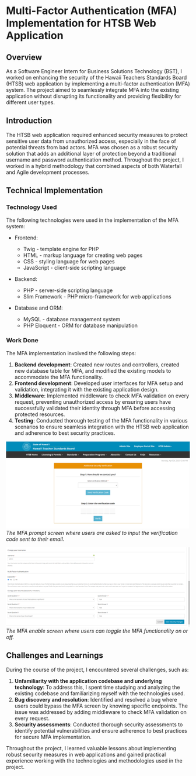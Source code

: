 # Multi-Factor Authentication (MFA) Implementation for HTSB Web Application

## Overview

As a Software Engineer Intern for Business Solutions Technology (BST), I worked on enhancing the security of the Hawaii Teachers Standards Board (HTSB) web application by implementing a multi-factor authentication (MFA) system. The project aimed to seamlessly integrate MFA into the existing application without disrupting its functionality and providing flexibility for different user types.

## Introduction

The HTSB web application required enhanced security measures to protect sensitive user data from unauthorized access, especially in the face of potential threats from bad actors. MFA was chosen as a robust security solution that adds an additional layer of protection beyond a traditional username and password authentication method. Throughout the project, I worked in a hybrid methodology that combined aspects of both Waterfall and Agile development processes.

## Technical Implementation

### Technology Used

The following technologies were used in the implementation of the MFA system:

- Frontend:

  - Twig - template engine for PHP
  - HTML - markup language for creating web pages
  - CSS - styling language for web pages
  - JavaScript - client-side scripting language

- Backend:

  - PHP - server-side scripting language
  - Slim Framework - PHP micro-framework for web applications

- Database and ORM:
  - MySQL - database management system
  - PHP Eloquent - ORM for database manipulation

### Work Done

The MFA implementation involved the following steps:

1. **Backend development**: Created new routes and controllers, created new database table for MFA, and modified the existing models to accommodate the MFA functionality.
2. **Frontend development**: Developed user interfaces for MFA setup and validation, integrating it with the existing application design.
3. **Middleware**: Implemented middleware to check MFA validation on every request, preventing unauthorized access by ensuring users have successfully validated their identity through MFA before accessing protected resources.
4. **Testing**: Conducted thorough testing of the MFA functionality in various scenarios to ensure seamless integration with the HTSB web application and adherence to best security practices.

![MFA prompt screen](assets/mfascreen.png)
_The MFA prompt screen where users are asked to input the verification code sent to their email._

![MFA enable screen](assets/enablemfa.png)
_The MFA enable screen where users can toggle the MFA functionality on or off._

## Challenges and Learnings

During the course of the project, I encountered several challenges, such as:

1. **Unfamiliarity with the application codebase and underlying technology**: To address this, I spent time studying and analyzing the existing codebase and familiarizing myself with the technologies used.
2. **Bug discovery and resolution**: Identified and resolved a bug where users could bypass the MFA screen by knowing specific endpoints. The issue was addressed by adding middleware to check MFA validation on every request.
3. **Security assessments**: Conducted thorough security assessments to identify potential vulnerabilities and ensure adherence to best practices for secure MFA implementation.

Throughout the project, I learned valuable lessons about implementing robust security measures in web applications and gained practical experience working with the technologies and methodologies used in the project.
